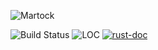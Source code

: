 ![Martock](http://i.imgur.com/4wGwPr5.png)

![Build Status](https://travis-ci.org/Martindev/martock.svg?branch=master)
![LOC](https://tokei.rs/b1/github/Martindev/martock)
[![rust-doc](https://img.shields.io/badge/docs-reference-orange.svg)](https://martindev.github.io/martock/doc/martock/)
